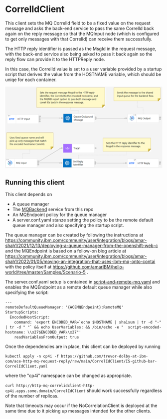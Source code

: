 # CorrelIdClient

This client sets the MQ CorrelId field to be a fixed value on the request 
message and asks the back-end service to pass the same CorrelId back again
on the reply message so that the MQInput node (which is configured to get
only messages with that CorrelId) can receive them successfully.

The HTTP reply identifier is passed as the MsgId in the request message, 
with the back-end service also being asked to pass it back again so the 
reply flow can provide it to the HTTPReply node.

In this case, the CorrelId value is set to a user variable provided by a
startup script that derives the value from the HOSTNAME variable, which
should be uniqe for each container.

![picture](/files/CorrelIdClient.png)

## Running this client

This client depends on
- A queue manager
- The [MQBackend](/MQBackend) service from this repo
- An MQEndpoint policy for the queue manager
- A server.conf.yaml stanze setting the policy to be the remote default queue manager
  and also specifying the startup script.

The queue manager can be created by following the instructions at 
https://community.ibm.com/community/user/integration/blogs/amar-shah1/2021/12/13/deploying-a-queue-manager-from-the-openshift-web-c
and the MQEndpoint is based on a follow-on blog article at 
https://community.ibm.com/community/user/integration/blogs/amar-shah1/2022/01/05/moving-an-integration-that-uses-ibm-mq-onto-contai
with the policy itself at https://github.com/amarIBM/hello-world/tree/master/Samples/Scenario-5 .

The server.conf.yaml setup is contained in [script-and-remote-mq.yaml](script-and-remote-mq.yaml) and
enables the MQEndpoint as a remote default queue manager while also specifying the script:
```
---
remoteDefaultQueueManager: '{ACEMQEndpoint}:RemoteMQ'
StartupScripts:
  EncodedHostScript:
    command: 'export ENCODED_VAR=`echo $HOSTNAME | sha1sum | tr -d "-" | tr -d " "` && echo UserVariables: && /bin/echo -e "  script-encoded-hostname: \\x27$ENCODED_VAR\\x27"' 
    readVariablesFromOutput: true
```

Once the dependencies are in place, this client can be deployed by running
```
kubectl apply -n cp4i -f https://github.com/trevor-dolby-at-ibm-com/ace-http-mq-request-reply/raw/main/CorrelIdClient/IS-github-bar-CorrelIdClient.yaml
```
where the "cp4i" namespace can be changed as appropriate. 

`curl http://http-mq-correlidclient-http-cp4i.apps.some.domain/CorrelIdClient` should 
work successfully regardless of the number of replicas.

Note that timeouts may occur if the NoCorrelationClient is deployed at the same
time due to it picking up messages intended for the other clients.
